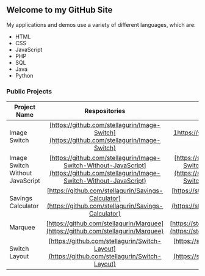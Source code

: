 ## Welcome to my GitHub Site

My applications and demos use a variety of different languages, which are:

* HTML
* CSS
* JavaScript
* PHP
* SQL
* Java
* Python

### Public Projects

| Project Name   |      Respositories      |      Demos      |
|----------|:-------------:|:------:|
| Image Switch |  [https://github.com/stellagurin/Image-Switch](https://github.com/stellagurin/Image-Switch) | [1https://stellagurin.github.io/Image-Switch/](2https://stellagurin.github.io/Image-Switch/) |
| Image Switch Without JavaScript |  [https://github.com/stellagurin/Image-Switch-Without-JavaScript](https://github.com/stellagurin/Image-Switch-Without-JavaScript) | [https://stellagurin.github.io/Image-Switch-Without-JavaScript/](https://stellagurin.github.io/Image-Switch-Without-JavaScript/) |
| Savings Calculator |  [https://github.com/stellagurin/Savings-Calculator](https://github.com/stellagurin/Savings-Calculator) | [https://stellagurin.github.io/Savings-Calculator/](https://stellagurin.github.io/Savings-Calculator/) |
| Marquee |  [https://github.com/stellagurin/Marquee](https://github.com/stellagurin/Marquee) | [https://stellagurin.github.io/Marquee/](https://stellagurin.github.io/Marquee/) |
| Switch Layout |  [https://github.com/stellagurin/Switch-Layout](https://github.com/stellagurin/Switch-Layout) | [https://stellagurin.github.io/Switch-Layout/](https://stellagurin.github.io/Switch-Layout/) |
